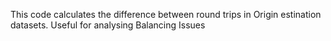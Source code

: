 This code calculates the difference between round trips in Origin estination datasets. Useful for analysing Balancing Issues 

